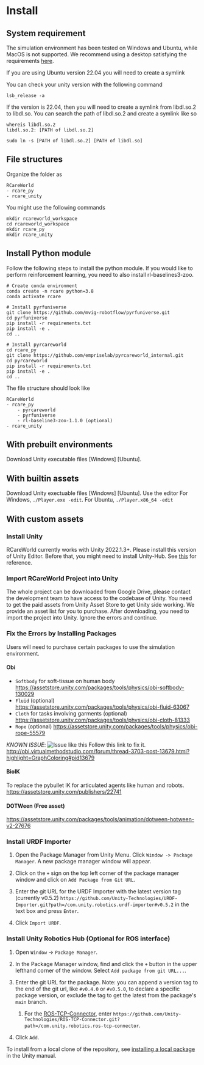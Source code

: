 # Install  
## System requirement
The simulation environment has been tested on Windows and Ubuntu, while MacOS is not supported. We recommend using a desktop satisfying the requirements [here](https://docs.unity3d.com/Manual/system-requirements.html).

If you are using Ubuntu version 22.04 you will need to create a symlink 

You can check your unity version with the following command
```
lsb_release -a
```

If the version is 22.04, then you will need to create a symlink from libdl.so.2 to libdl.so.
You can search the path of libdl.so.2 and create a symlink like so
```
whereis libdl.so.2
libdl.so.2: [PATH of libdl.so.2]

sudo ln -s [PATH of libdl.so.2] [PATH of libdl.so]
```

## File structures
Organize the folder as  
```
RCareWorld 
- rcare_py
- rcare_unity
```

You might use the following commands
```
mkdir rcareworld_workspace
cd rcareworld_workspace
mkdir rcare_py
mkdir rcare_unity
```
## Install Python module
Follow the following steps to install the python module. If you would like to perform reinforcement learning, you need to also install rl-baselines3-zoo.
```
# Create conda environment
conda create -n rcare python=3.8
conda activate rcare

# Install pyrfuniverse
git clone https://github.com/mvig-robotflow/pyrfuniverse.git
cd pyrfuniverse
pip install -r requirements.txt
pip install -e .
cd ..
```

```
# Install pyrcareworld
cd rcare_py
git clone https://github.com/empriselab/pyrcareworld_internal.git
cd pyrcareworld
pip install -r requirements.txt
pip install -e .
cd ..
```

The file structure should look like
```
RCareWorld 
- rcare_py
    - pyrcareworld
    - pyrfuniverse
    - rl-baseline3-zoo-1.1.0 (optional)
- rcare_unity
```
## With prebuilt environments
Download Unity executable files [Windows] [Ubuntu].
## With builtin assets
Download Unity exectuable files [Windows] [Ubuntu].
Use the editor
For Windows, `./Player.exe -edit`. For Ubuntu, `./Player.x86_64 -edit`

## With custom assets
### Install Unity
RCareWorld currently works with Unity 2022.1.3+. Please install this version of Unity Editor. Before that, you might need to install Unity-Hub. See [this](https://unity.com/download) for reference.
### Import RCareWorld Project into Unity
The whole project can be downloaded from Google Drive, please contact the development team to have access to the codebase of Unity.
You need to get the paid assets from Unity Asset Store to get Unity side working. We provide an asset list for you to purchase. After downloading, you need to import the project into Unity. Ignore the errors and continue.
### Fix the Errors by Installing Packages
Users will need to purchase certain packages to use the simulation environment.
#### Obi 
- `Softbody` for soft-tissue on human body https://assetstore.unity.com/packages/tools/physics/obi-softbody-130029
- `Fluid` (optional) https://assetstore.unity.com/packages/tools/physics/obi-fluid-63067
- `Cloth` for tasks involving garments (optional) https://assetstore.unity.com/packages/tools/physics/obi-cloth-81333
- `Rope` (optional) https://assetstore.unity.com/packages/tools/physics/obi-rope-55579

*KNOWN ISSUE*: 
![Issue like this](https://user-images.githubusercontent.com/16759982/217441647-120a9204-8db3-4dce-851b-6b49fa5ce34b.png)
Follow this link to fix it.
http://obi.virtualmethodstudio.com/forum/thread-3703-post-13679.html?highlight=GraphColoring#pid13679
#### BioIK
To replace the pybullet IK for articulated agents like human and robots. https://assetstore.unity.com/publishers/22741
#### DOTWeen (Free asset)
https://assetstore.unity.com/packages/tools/animation/dotween-hotween-v2-27676


### Install URDF Importer
1. Open the Package Manager from Unity Menu. Click `Window -> Package Manager`. A new package manager window will appear.

2. Click on the `+` sign on the top left corner of the package manager window and click on `Add Package from Git URL`. 

3. Enter the git URL for the URDF Importer with the latest version tag (currently v0.5.2) `https://github.com/Unity-Technologies/URDF-Importer.git?path=/com.unity.robotics.urdf-importer#v0.5.2` in the text box and press `Enter`.

4. Click `Import URDF`.
### Install Unity Robotics Hub (Optional for ROS interface)
1. Open `Window` -> `Package Manager`.

1. In the Package Manager window, find and click the `+` button in the upper lefthand corner of the window. Select `Add package from git URL...`.

1. Enter the git URL for the package. Note: you can append a version tag to the end of the git url, like `#v0.4.0` or `#v0.5.0`, to declare a specific package version, or exclude the tag to get the latest from the package's `main` branch.
   1. For the [ROS-TCP-Connector](https://github.com/Unity-Technologies/ROS-TCP-Connector), enter `https://github.com/Unity-Technologies/ROS-TCP-Connector.git?path=/com.unity.robotics.ros-tcp-connector`.

1. Click `Add`.

To install from a local clone of the repository, see [installing a local package](https://docs.unity3d.com/Manual/upm-ui-local.html) in the Unity manual.


